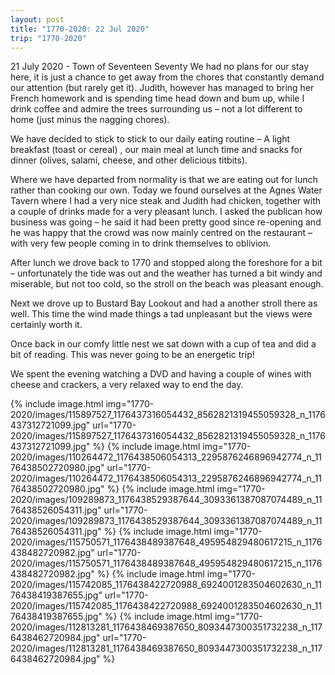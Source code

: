 ```yaml
---
layout: post
title: "1770-2020: 22 Jul 2020"
trip: "1770-2020"
---
```

21 July 2020 - Town of Seventeen Seventy
We had no plans for our stay here, it is just a chance to get away from the chores that constantly demand our attention (but rarely get it). Judith, however has managed to bring her French homework and is spending time head down and bum up, while I drink coffee and admire the trees surrounding us – not a lot different to home (just minus the nagging chores).

We have decided to stick to stick to our daily eating routine – A light breakfast (toast or cereal) , our main meal at lunch time and snacks for dinner (olives, salami, cheese, and other delicious titbits). 

Where we have departed from normality is that we are eating out for lunch rather than cooking our own. Today we found ourselves at the Agnes Water Tavern where I had a very nice steak and Judith had chicken, together with a couple of drinks made for a very pleasant lunch. I asked the publican how business was going – he said it had been pretty good since re-opening and he was happy that the crowd was now mainly centred on the restaurant – with very few people coming in to drink themselves to oblivion.

After lunch we drove back to 1770 and stopped along the foreshore for a bit – unfortunately the tide was out and the weather has turned a bit windy and miserable, but not too cold, so the stroll on the beach was pleasant enough.

Next we drove up to Bustard Bay Lookout and had a another stroll there as well.  This time the wind made things a tad unpleasant but the views were certainly worth it.

Once back in our comfy little nest we sat down with a cup of tea and did a bit of reading.  This was never going to be an energetic trip!

We spent the evening watching a DVD and having a couple of wines with cheese and crackers, a very relaxed way to end the day.

<div class=images>
    {% include image.html
        img="1770-2020/images/115897527_1176437316054432_8562821319455059328_n_1176437312721099.jpg"
        url="1770-2020/images/115897527_1176437316054432_8562821319455059328_n_1176437312721099.jpg"
    %}
    {% include image.html
        img="1770-2020/images/110264472_1176438506054313_2295876246896942774_n_1176438502720980.jpg"
        url="1770-2020/images/110264472_1176438506054313_2295876246896942774_n_1176438502720980.jpg"
    %}
    {% include image.html
        img="1770-2020/images/109289873_1176438529387644_3093361387087074489_n_1176438526054311.jpg"
        url="1770-2020/images/109289873_1176438529387644_3093361387087074489_n_1176438526054311.jpg"
    %}
    {% include image.html
        img="1770-2020/images/115750571_1176438489387648_495954829480617215_n_1176438482720982.jpg"
        url="1770-2020/images/115750571_1176438489387648_495954829480617215_n_1176438482720982.jpg"
    %}
    {% include image.html
        img="1770-2020/images/115742085_1176438422720988_6924001283504602630_n_1176438419387655.jpg"
        url="1770-2020/images/115742085_1176438422720988_6924001283504602630_n_1176438419387655.jpg"
    %}
    {% include image.html
        img="1770-2020/images/112813281_1176438469387650_8093447300351732238_n_1176438462720984.jpg"
        url="1770-2020/images/112813281_1176438469387650_8093447300351732238_n_1176438462720984.jpg"
    %}

</div>
